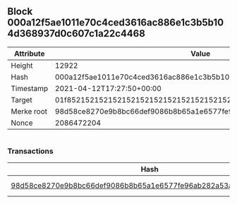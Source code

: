 ## Block 000a12f5ae1011e70c4ced3616ac886e1c3b5b104d368937d0c607c1a22c4468

Attribute | Value
--- | ---
Height | 12922
Hash | 000a12f5ae1011e70c4ced3616ac886e1c3b5b104d368937d0c607c1a22c4468
Timestamp | 2021-04-12T17:27:50+00:00
Target | 01f8521521521521521521521521521521521521521521521521521521521521
Merke root | 98d58ce8270e9b8bc66def9086b8b65a1e6577fe96ab282a53a85e1dd696c02f
Nonce | 2086472204

```

```

### Transactions

Hash | Amount
--- | ---
[98d58ce8270e9b8bc66def9086b8b65a1e6577fe96ab282a53a85e1dd696c02f](98d58ce8270e9b8bc66def9086b8b65a1e6577fe96ab282a53a85e1dd696c02f.md) | 10.00000000 SKEPTI 
